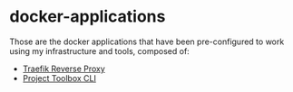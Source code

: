 # docker-applications

Those are the docker applications that have been pre-configured to work using my infrastructure and tools, composed of: 
- [Traefik Reverse Proxy](https://traefik.io/)
- [Project Toolbox CLI](https://github.com/darkanakin41/project-toolbox-cli)